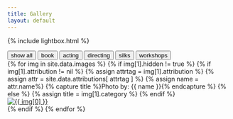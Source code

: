 ```yaml
---
title: Gallery
layout: default
---
```



<!-- The filtering javascript -->
<script src="//cdnjs.cloudflare.com/ajax/libs/jquery.isotope/2.2.0/isotope.pkgd.js" type="text/javascript"></script>
<script src="/js/imagesloaded.pkgd.js" type="text/javascript"></script>


<!-- The Lightbox gallery -->
{% include lightbox.html %}


<!-- The filtering buttons -->
<div id="filters" class="button-group">
    <button class="button is-checked" data-filter="*">show all</button>
    <button class="button" data-filter=".book">book</button>
    <button class="button" data-filter=".acting">acting</button>
    <button class="button" data-filter=".directing">directing</button>
    <button class="button" data-filter=".silks">silks</button>
    <button class="button" data-filter=".workshop">workshops</button>
</div>


<!-- The list of images -->

<div class="container-fluid" id="links-parent">
  <div id="links" class="gallery">
    {% for img in site.data.images %}
      {% if img[1].hidden != true %}
      <!-- Set the image title to the attribution if it exists -->
        {% if img[1].attribution != nil %}
           {% assign attrtag = img[1].attribution %}
           {% assign attr = site.data.attributions[ attrtag ] %}
           {% assign name = attr.name%}
           {% capture title %}Photo by: {{ name }}{% endcapture %}
        {% else %}
          {% assign title = img[1].category %}
        {% endif %}
        <div class="thumb {{ img[1].category }}">
            <a href="{{ img[1].path }}" title="{{ title }}" data-gallery>
            <img src="{{ img[1].thumb }}" alt="{{ img[0] }}" border="0">
            </a>
        </div>
      {% endif %}
    {% endfor %}
  </div>
</div>


<script type="text/javascript">
  var $container = $('#links').imagesLoaded( function() {;
      // init
      $container.isotope({
      // options
          itemSelector: '.thumb',
          layoutMode: 'masonry',
      });
  });

  // filter items on button click
  $('#filters').on( 'click', 'button', function() {
  var filterValue = $(this).attr('data-filter');
  $container.isotope({ filter: filterValue });
  });
</script>
